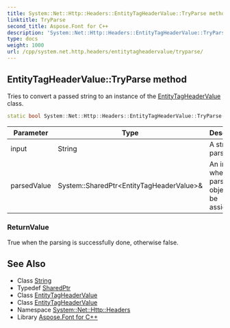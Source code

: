 ```yaml
---
title: System::Net::Http::Headers::EntityTagHeaderValue::TryParse method
linktitle: TryParse
second_title: Aspose.Font for C++
description: 'System::Net::Http::Headers::EntityTagHeaderValue::TryParse method. Tries to convert a passed string to an instance of the EntityTagHeaderValue class in C++.'
type: docs
weight: 1000
url: /cpp/system.net.http.headers/entitytagheadervalue/tryparse/
---
```

## EntityTagHeaderValue::TryParse method


Tries to convert a passed string to an instance of the [EntityTagHeaderValue](../) class.

```cpp
static bool System::Net::Http::Headers::EntityTagHeaderValue::TryParse(String input, System::SharedPtr<EntityTagHeaderValue> &parsedValue)
```


| Parameter | Type | Description |
| --- | --- | --- |
| input | String | A string to parse. |
| parsedValue | System::SharedPtr\<EntityTagHeaderValue\>\& | An instance where a parsed object will be assigned. |

### ReturnValue

True when the parsing is successfully done, otherwise false.

## See Also

* Class [String](../../../system/string/)
* Typedef [SharedPtr](../../../system/sharedptr/)
* Class [EntityTagHeaderValue](../)
* Class [EntityTagHeaderValue](../)
* Namespace [System::Net::Http::Headers](../../)
* Library [Aspose.Font for C++](../../../)
